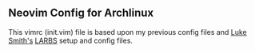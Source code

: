 ## Neovim Config for Archlinux

This vimrc (init.vim) file is based upon my previous config files and
[Luke Smith's](https://lukesmith.xyz) [LARBS](https://github.com/LukeSmithxyz/LARBS) setup and config files.
